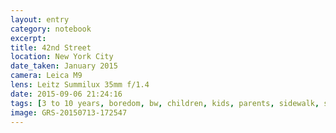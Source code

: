 ```yaml
--- 
layout: entry
category: notebook
excerpt:
title: 42nd Street
location: New York City
date_taken: January 2015
camera: Leica M9
lens: Leitz Summilux 35mm f/1.4
date: 2015-09-06 21:24:16
tags: [3 to 10 years, boredom, bw, children, kids, parents, sidewalk, stroller]
image: GRS-20150713-172547
---
```

